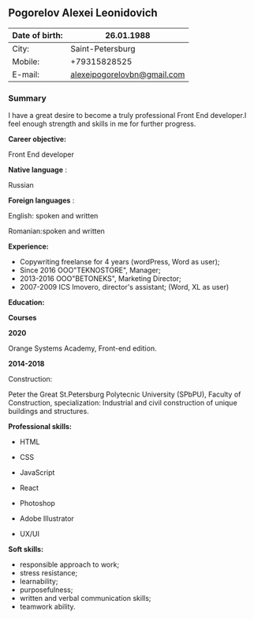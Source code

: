 ## Pogorelov Alexei Leonidovich

| Date of birth: | 26.01.1988 |
| --- | --- |
| City: | Saint-Petersburg |
| Mobile: | +79315828525 |
| E-mail: | alexeipogorelovbn@gmail.com |

### Summary

I have a great desire to become a truly professional Front End developer.I feel enough strength and skills in me for further progress.

**Career objective:**

Front End developer

**Native language** :

Russian

**Foreign languages** :

English: spoken and written

Romanian:spoken and written

**Experience:**

- Copywriting freelanse for 4 years (wordPress, Word as user);
- Since 2016 OOO&quot;TEKNOSTORE&quot;, Manager;
- 2013-2016 OOO&quot;BETONEKS&quot;, Marketing Director;
- 2007-2009 ICS Imovero, director&#39;s assistant; (Word, XL as user)

**Education:**


**Courses**

**2020**

 Orange Systems Academy, Front-end edition.

**2014-2018**

Construction:

Peter the Great St.Petersburg Polytecnic University (SPbPU), Faculty of Construction, specialization: Industrial and civil construction of unique buildings and structures.


**Professional skills:**

- HTML
- CSS

- JavaScript
- React

- Photoshop
- Adobe Illustrator

- UX/UI

**Soft skills:**

- responsible approach to work;
- stress resistance;
- learnability;
- purposefulness;
- written and verbal communication skills;
- teamwork ability.
